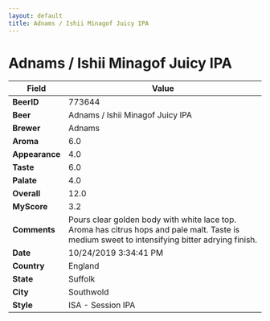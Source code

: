 ```yaml
---
layout: default
title: Adnams / Ishii Minagof Juicy IPA
---
```


# Adnams / Ishii Minagof Juicy IPA

| Field         | Value     |
|---------------|-----------|
| **BeerID** | 773644 |
| **Beer** | Adnams / Ishii Minagof Juicy IPA |
| **Brewer** | Adnams |
| **Aroma** | 6.0 |
| **Appearance** | 4.0 |
| **Taste** | 6.0 |
| **Palate** | 4.0 |
| **Overall** | 12.0 |
| **MyScore** | 3.2 |
| **Comments** | Pours clear golden body with white lace top. Aroma has citrus hops and pale malt. Taste is medium sweet to intensifying bitter adrying finish. |
| **Date** | 10/24/2019 3:34:41 PM |
| **Country** | England |
| **State** | Suffolk |
| **City** | Southwold |
| **Style** | ISA - Session IPA |
